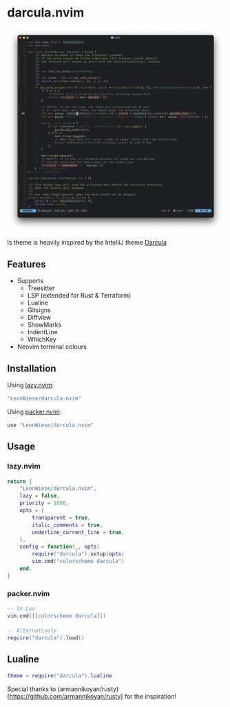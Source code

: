 # darcula.nvim

![darcula](./darcula.png)

Is theme is heavily inspired by the IntelliJ theme [Darcula](https://www.jetbrains.com/guide/java/tutorials/presenting/theme/)

## Features

- Supports
	- Treesitter
	- LSP (extended for Rust & Terraform)
	- Lualine
	- Gitsigns
	- Diffview
	- ShowMarks
	- IndentLine
	- WhichKey
- Neovim terminal colours

## Installation

Using [lazy.nvim](https://github.com/folke/lazy.nvim):

```lua
"LeonWiese/darcula.nvim"
```

Using [packer.nvim](https://github.com/wbthomason/packer.nvim):

```lua
use "LeonWiese/darcula.nvim"
```

## Usage

### lazy.nvim

```lua
return {
	"LeonWiese/darcula.nvim",
	lazy = false,
	priority = 1000,
	opts = {
		transparent = true,
		italic_comments = true,
		underline_current_line = true,
	},
	config = function(_, opts)
		require("darcula").setup(opts)
		vim.cmd("colorscheme darcula")
	end,
}
```

### packer.nvim

```lua
-- In Lua
vim.cmd([[colorscheme darcula]])

-- Alternatively
require("darcula").load()
```

## Lualine

```lua
theme = require("darcula").lualine
```

Special thanks to (armannikoyan/rusty)[https://github.com/armannikoyan/rusty] for the inspiration!

